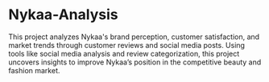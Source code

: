 # Nykaa-Analysis
This project analyzes Nykaa's brand perception, customer satisfaction, and market trends through customer reviews and social media posts. Using tools like social media analysis and review categorization, this project uncovers insights to improve Nykaa’s position in the competitive beauty and fashion market.
